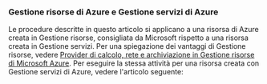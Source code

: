 ### Gestione risorse di Azure e Gestione servizi di Azure
 
Le procedure descritte in questo articolo si applicano a una risorsa di Azure creata in Gestione risorse, consigliata da Microsoft rispetto a una risorsa creata in Gestione servizi. Per una spiegazione dei vantaggi di Gestione risorse, vedere [Provider di calcolo, rete e archiviazione in Gestione risorse di Microsoft Azure](../articles/virtual-machines/virtual-machines-windows-compare-deployment-models.md). Per eseguire la stessa attività per una risorsa creata con Gestione servizi di Azure, vedere l'articolo seguente:

<!---HONumber=AcomDC_0323_2016-->